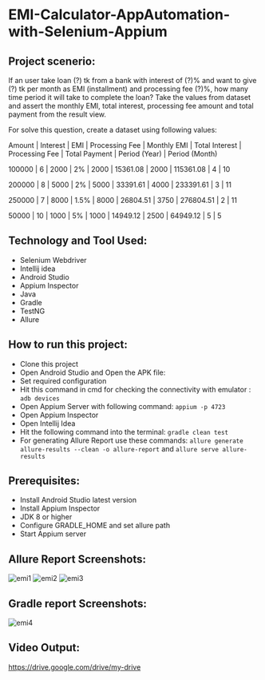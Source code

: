 # EMI-Calculator-AppAutomation-with-Selenium-Appium

## Project scenerio:
If an user take loan (?) tk from a bank with interest of (?)% and
want to give (?) tk per month as EMI (installment) and processing fee (?)%,
how many time period it will take to complete the loan? Take the values from dataset and assert the monthly EMI,
total interest, processing fee amount and total payment from the result view.

For solve this question, create a dataset using following values:

Amount | Interest | EMI | Processing Fee | Monthly EMI | Total Interest | Processing Fee | Total Payment | Period (Year) | Period (Month)

100000 | 6 | 2000 | 2% | 2000 | 15361.08 | 2000 | 115361.08 | 4 | 10

200000 | 8 | 5000 | 2% | 5000 | 33391.61 | 4000 | 233391.61 | 3 | 11

250000 | 7 | 8000 | 1.5% | 8000 | 26804.51 | 3750 | 276804.51 | 2 | 11

50000 | 10 | 1000 | 5% | 1000 | 14949.12 | 2500 | 64949.12 | 5 | 5

## Technology and Tool Used:
- Selenium Webdriver
- Intellij idea
- Android Studio
- Appium Inspector
- Java
- Gradle
- TestNG
- Allure

## How to run this project:
- Clone this project
- Open Android Studio and Open the APK file:
- Set required configuration
- Hit this command in cmd for checking the connectivity with emulator : ```adb devices```
- Open Appium Server with following command: ```appium -p 4723```
- Open Appium Inspector
- Open Intellij Idea
- Hit the following command into the terminal: ```gradle clean test```
- For generating Allure Report use these commands: ```allure generate allure-results --clean -o allure-report``` and ```allure serve allure-results```

## Prerequisites:
- Install Android Studio latest version
- Install Appium Inspector
- JDK 8 or higher
- Configure GRADLE_HOME and set allure path
- Start Appium server

## Allure Report Screenshots:
![emi1](https://user-images.githubusercontent.com/96409251/229148959-98ae368a-2fe2-4605-9b56-61efc326bd91.png)
![emi2](https://user-images.githubusercontent.com/96409251/229149053-9dde8492-e167-45a9-93a0-bf45576ec8af.png)
![emi3](https://user-images.githubusercontent.com/96409251/229149119-73dba2f2-8ebb-4de5-b354-ea595fc69e6a.png)

## Gradle report Screenshots:
![emi4](https://user-images.githubusercontent.com/96409251/229149876-f8ebb635-43ff-4d31-9952-49e38e074e79.png)

## Video Output:
https://drive.google.com/drive/my-drive






